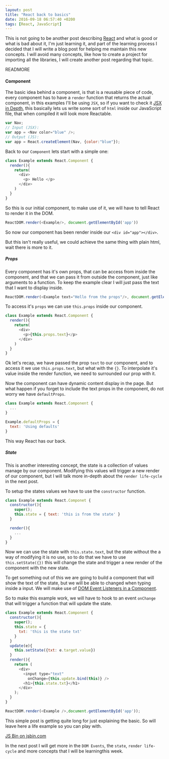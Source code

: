 ```yaml
---
layout: post
title: "React back to basics"
date: 2016-09-18 06:57:40 +0200
tags: [React, JavaScript]
---
```


This is not going to be another post describing [React](https://facebook.github.io/react/) and what is good or what is bad about it, I'm just learning it, and part of the learning process I decided that I will write a blog post for helping me maintain this new concepts. I will avoid many concepts, like how to create a project for importing all the libraries, I will create another post regarding that topic.

READMORE

#### Component

The basic idea behind a component, is that is a reusable piece of code, every component has to have a `render` function that returns the actual component, in this examples I'll be using `JSX`, so if you want to check it [JSX in Depth](https://facebook.github.io/react/docs/jsx-in-depth.html), this basically lets us write some sort of `html` inside our JavaScript file, that when compiled it will look more Reactable.

```js
var Nav;
// Input (JSX):
var app = <Nav color="blue" />;
// Output (JS):
var app = React.createElement(Nav, {color:"blue"});
```

Back to our `Component` lets start with a simple one:

```js
class Example extends React.Component {
  render(){
    return(
      <div>
        <p> Hello </p>
      </div>
    )
  }
}
```

So this is our initial component, to make use of it, we will have to tell React to render it in the DOM.

```js
ReactDOM.render(<Example/>, document.getElementById('app'))
```

So now our component has been render inside our `<div id="app"></div>`.

But this isn't really useful, we could achieve the same thing with plain html, wait there is more to it.

##### Props

Every component has it's own props, that can be access from inside the component, and that we can pass it from outside the component, just like arguments to a function. To keep the example clear I will just pass the text that I want to display inside.

```js
ReactDOM.render(<Example text="Hello from the props"/>, document.getElementById('app'))
```

To access it's `props` we can use `this.props` inside our component.

```js
class Example extends React.Component {
  render(){
    return(
      <div>
        <p>{this.props.text}</p>
      </div>
    )
  }
}
```

Ok let's recap, we have passed the prop `text` to our component, and to access it we use `this.props.text`, but what with the `{}`. To interpolate it's value inside the render function, we need to surrounded our prop with it.

Now the component can have dynamic content display in the page. But what happen if you forget to include the text props in the component, do not worry we have `defaultProps`.

```js
class Example extends React.Component {
  ...
}

Example.defaultProps = {
  text: 'Using defaults'
}
```

This way React has our back.

##### State

This is another interesting concept, the state is a collection of values manage by our component. Modifying this values will trigger a new render of our component, but I will talk more in-depth about the `render life-cycle` in the next post.

To setup the states values we have to use the `constructor` function.

```js
class Example extends React.Componet {
  constructor(){
    super();
    this.state = { text: 'this is from the state' }
  }

  render(){
    ...
  }
}
```

Now we can use the state with `this.state.text`, but the state without the a way of modifying it is no use, so to do that we have to use `this.setState({})` this will change the state and trigger a new render of the component with the new state.

To get something out of this we are going to build a component that will show the text of the state, but we will be able to changed when typing inside a input. We will make use of [DOM Event Listeners in a Component](https://facebook.github.io/react/tips/dom-event-listeners.html).

So to make this example work, we will have to hook to an event `onChange` that will trigger a function that will update the state.

```js
class Example extends React.Component {
  constructor(){
    super();
    this.state = {
      txt: 'this is the state txt'
    }
  }
  update(e){
    this.setState({txt: e.target.value})
  }
  render(){
    return (
      <div>
        <input type="text"
          onChange={this.update.bind(this)} />
        <h1>{this.state.txt}</h1>
      </div>
    );
  }
}

ReactDOM.render(<Example />,document.getElementById('app'));
```

This simple post is getting quite long for just explaining the basic. So will leave here a life example so you can play with.

<a class="jsbin-embed" href="http://jsbin.com/jevame/embed?html,js,output">JS Bin on jsbin.com</a><script src="http://static.jsbin.com/js/embed.min.js?3.39.18"></script>

In the next post I will get more in the `DOM Events`, the `state`, `render life-cycle` and more concepts that I will be learningthis week.
